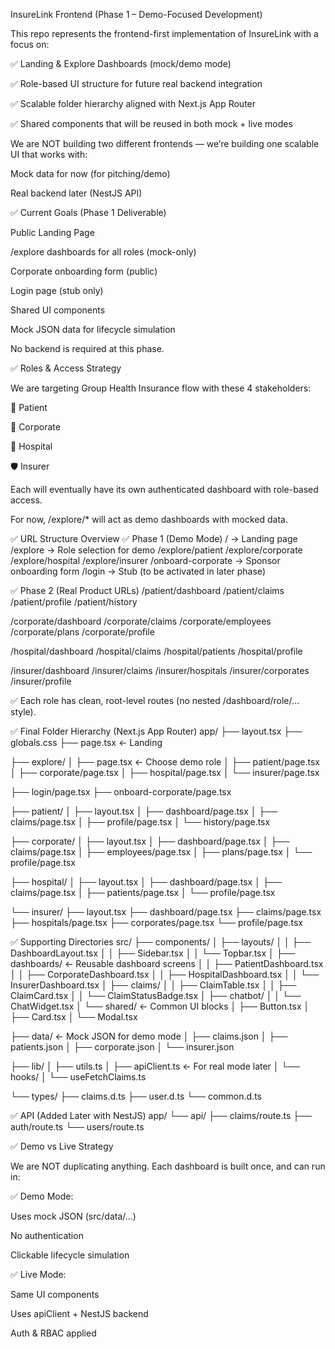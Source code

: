 InsureLink Frontend (Phase 1 – Demo-Focused Development)

This repo represents the frontend-first implementation of InsureLink with a focus on:

✅ Landing & Explore Dashboards (mock/demo mode)

✅ Role-based UI structure for future real backend integration

✅ Scalable folder hierarchy aligned with Next.js App Router

✅ Shared components that will be reused in both mock + live modes

We are NOT building two different frontends — we’re building one scalable UI that works with:

Mock data for now (for pitching/demo)

Real backend later (NestJS API)

✅ Current Goals (Phase 1 Deliverable)

Public Landing Page

/explore dashboards for all roles (mock-only)

Corporate onboarding form (public)

Login page (stub only)

Shared UI components

Mock JSON data for lifecycle simulation

No backend is required at this phase.

✅ Roles & Access Strategy

We are targeting Group Health Insurance flow with these 4 stakeholders:

🧍 Patient

🏢 Corporate

🏥 Hospital

🛡 Insurer

Each will eventually have its own authenticated dashboard with role-based access.

For now, /explore/* will act as demo dashboards with mocked data.

✅ URL Structure Overview
✅ Phase 1 (Demo Mode)
/                    → Landing page
/explore             → Role selection for demo
/explore/patient
/explore/corporate
/explore/hospital
/explore/insurer
/onboard-corporate   → Sponsor onboarding form
/login               → Stub (to be activated in later phase)

✅ Phase 2 (Real Product URLs)
/patient/dashboard
/patient/claims
/patient/profile
/patient/history

/corporate/dashboard
/corporate/claims
/corporate/employees
/corporate/plans
/corporate/profile

/hospital/dashboard
/hospital/claims
/hospital/patients
/hospital/profile

/insurer/dashboard
/insurer/claims
/insurer/hospitals
/insurer/corporates
/insurer/profile


✅ Each role has clean, root-level routes (no nested /dashboard/role/... style).

✅ Final Folder Hierarchy (Next.js App Router)
app/
├── layout.tsx
├── globals.css
├── page.tsx                       ← Landing

├── explore/
│   ├── page.tsx                  ← Choose demo role
│   ├── patient/page.tsx
│   ├── corporate/page.tsx
│   ├── hospital/page.tsx
│   └── insurer/page.tsx

├── login/page.tsx
├── onboard-corporate/page.tsx

├── patient/
│   ├── layout.tsx
│   ├── dashboard/page.tsx
│   ├── claims/page.tsx
│   ├── profile/page.tsx
│   └── history/page.tsx

├── corporate/
│   ├── layout.tsx
│   ├── dashboard/page.tsx
│   ├── claims/page.tsx
│   ├── employees/page.tsx
│   ├── plans/page.tsx
│   └── profile/page.tsx

├── hospital/
│   ├── layout.tsx
│   ├── dashboard/page.tsx
│   ├── claims/page.tsx
│   ├── patients/page.tsx
│   └── profile/page.tsx

└── insurer/
    ├── layout.tsx
    ├── dashboard/page.tsx
    ├── claims/page.tsx
    ├── hospitals/page.tsx
    ├── corporates/page.tsx
    └── profile/page.tsx

✅ Supporting Directories
src/
├── components/
│   ├── layouts/
│   │   ├── DashboardLayout.tsx
│   │   ├── Sidebar.tsx
│   │   └── Topbar.tsx
│   ├── dashboards/        ← Reusable dashboard screens
│   │   ├── PatientDashboard.tsx
│   │   ├── CorporateDashboard.tsx
│   │   ├── HospitalDashboard.tsx
│   │   └── InsurerDashboard.tsx
│   ├── claims/
│   │   ├── ClaimTable.tsx
│   │   ├── ClaimCard.tsx
│   │   └── ClaimStatusBadge.tsx
│   ├── chatbot/
│   │   └── ChatWidget.tsx
│   └── shared/            ← Common UI blocks
│       ├── Button.tsx
│       ├── Card.tsx
│       └── Modal.tsx

├── data/                  ← Mock JSON for demo mode
│   ├── claims.json
│   ├── patients.json
│   ├── corporate.json
│   └── insurer.json

├── lib/
│   ├── utils.ts
│   ├── apiClient.ts       ← For real mode later
│   └── hooks/
│       └── useFetchClaims.ts

└── types/
    ├── claims.d.ts
    ├── user.d.ts
    └── common.d.ts

✅ API (Added Later with NestJS)
app/
└── api/
    ├── claims/route.ts
    ├── auth/route.ts
    └── users/route.ts

✅ Demo vs Live Strategy

We are NOT duplicating anything. Each dashboard is built once, and can run in:

✅ Demo Mode:

Uses mock JSON (src/data/...)

No authentication

Clickable lifecycle simulation

✅ Live Mode:

Same UI components

Uses apiClient + NestJS backend

Auth & RBAC applied